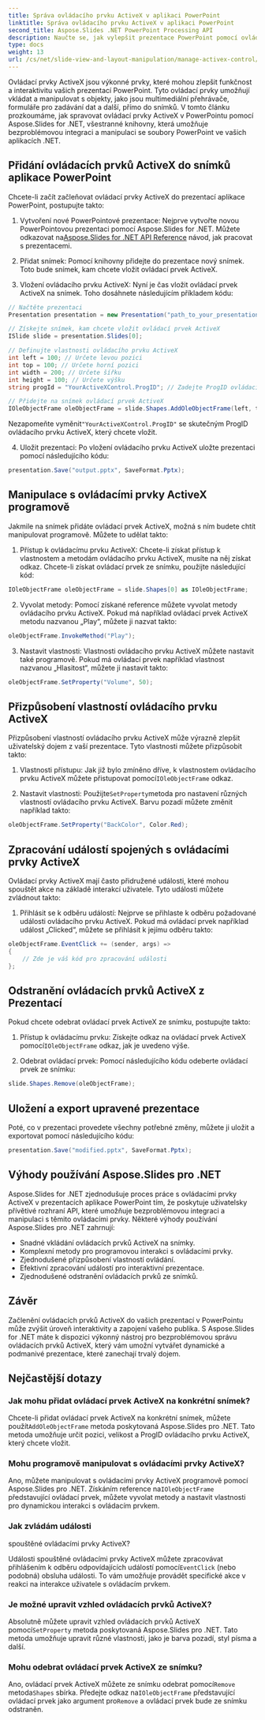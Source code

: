 ```yaml
---
title: Správa ovládacího prvku ActiveX v aplikaci PowerPoint
linktitle: Správa ovládacího prvku ActiveX v aplikaci PowerPoint
second_title: Aspose.Slides .NET PowerPoint Processing API
description: Naučte se, jak vylepšit prezentace PowerPoint pomocí ovládacích prvků ActiveX pomocí Aspose.Slides pro .NET. Náš podrobný průvodce pokrývá vkládání, manipulaci, přizpůsobení, zpracování událostí a další.
type: docs
weight: 13
url: /cs/net/slide-view-and-layout-manipulation/manage-activex-control/
---
```

Ovládací prvky ActiveX jsou výkonné prvky, které mohou zlepšit funkčnost a interaktivitu vašich prezentací PowerPoint. Tyto ovládací prvky umožňují vkládat a manipulovat s objekty, jako jsou multimediální přehrávače, formuláře pro zadávání dat a další, přímo do snímků. V tomto článku prozkoumáme, jak spravovat ovládací prvky ActiveX v PowerPointu pomocí Aspose.Slides for .NET, všestranné knihovny, která umožňuje bezproblémovou integraci a manipulaci se soubory PowerPoint ve vašich aplikacích .NET.

## Přidání ovládacích prvků ActiveX do snímků aplikace PowerPoint

Chcete-li začít začleňovat ovládací prvky ActiveX do prezentací aplikace PowerPoint, postupujte takto:

1.  Vytvoření nové PowerPointové prezentace: Nejprve vytvořte novou PowerPointovou prezentaci pomocí Aspose.Slides for .NET. Můžete odkazovat na[Aspose.Slides for .NET API Reference](https://reference.aspose.com/slides/net/) návod, jak pracovat s prezentacemi.

2. Přidat snímek: Pomocí knihovny přidejte do prezentace nový snímek. Toto bude snímek, kam chcete vložit ovládací prvek ActiveX.

3. Vložení ovládacího prvku ActiveX: Nyní je čas vložit ovládací prvek ActiveX na snímek. Toho dosáhnete následujícím příkladem kódu:

```csharp
// Načtěte prezentaci
Presentation presentation = new Presentation("path_to_your_presentation.pptx");

// Získejte snímek, kam chcete vložit ovládací prvek ActiveX
ISlide slide = presentation.Slides[0];

// Definujte vlastnosti ovládacího prvku ActiveX
int left = 100; // Určete levou pozici
int top = 100; // Určete horní pozici
int width = 200; // Určete šířku
int height = 100; // Určete výšku
string progId = "YourActiveXControl.ProgID"; // Zadejte ProgID ovládacího prvku ActiveX

// Přidejte na snímek ovládací prvek ActiveX
IOleObjectFrame oleObjectFrame = slide.Shapes.AddOleObjectFrame(left, top, width, height, progId);
```

 Nezapomeňte vyměnit`"YourActiveXControl.ProgID"` se skutečným ProgID ovládacího prvku ActiveX, který chcete vložit.

4. Uložit prezentaci: Po vložení ovládacího prvku ActiveX uložte prezentaci pomocí následujícího kódu:

```csharp
presentation.Save("output.pptx", SaveFormat.Pptx);
```

## Manipulace s ovládacími prvky ActiveX programově

Jakmile na snímek přidáte ovládací prvek ActiveX, možná s ním budete chtít manipulovat programově. Můžete to udělat takto:

1. Přístup k ovládacímu prvku ActiveX: Chcete-li získat přístup k vlastnostem a metodám ovládacího prvku ActiveX, musíte na něj získat odkaz. Chcete-li získat ovládací prvek ze snímku, použijte následující kód:

```csharp
IOleObjectFrame oleObjectFrame = slide.Shapes[0] as IOleObjectFrame;
```

2. Vyvolat metody: Pomocí získané reference můžete vyvolat metody ovládacího prvku ActiveX. Pokud má například ovládací prvek ActiveX metodu nazvanou „Play“, můžete ji nazvat takto:

```csharp
oleObjectFrame.InvokeMethod("Play");
```

3. Nastavit vlastnosti: Vlastnosti ovládacího prvku ActiveX můžete nastavit také programově. Pokud má ovládací prvek například vlastnost nazvanou „Hlasitost“, můžete ji nastavit takto:

```csharp
oleObjectFrame.SetProperty("Volume", 50);
```

## Přizpůsobení vlastností ovládacího prvku ActiveX

Přizpůsobení vlastností ovládacího prvku ActiveX může výrazně zlepšit uživatelský dojem z vaší prezentace. Tyto vlastnosti můžete přizpůsobit takto:

1.  Vlastnosti přístupu: Jak již bylo zmíněno dříve, k vlastnostem ovládacího prvku ActiveX můžete přistupovat pomocí`IOleObjectFrame` odkaz.

2.  Nastavit vlastnosti: Použijte`SetProperty`metoda pro nastavení různých vlastností ovládacího prvku ActiveX. Barvu pozadí můžete změnit například takto:

```csharp
oleObjectFrame.SetProperty("BackColor", Color.Red);
```

## Zpracování událostí spojených s ovládacími prvky ActiveX

Ovládací prvky ActiveX mají často přidružené události, které mohou spouštět akce na základě interakcí uživatele. Tyto události můžete zvládnout takto:

1. Přihlásit se k odběru událostí: Nejprve se přihlaste k odběru požadované události ovládacího prvku ActiveX. Pokud má ovládací prvek například událost „Clicked“, můžete se přihlásit k jejímu odběru takto:

```csharp
oleObjectFrame.EventClick += (sender, args) =>
{
    // Zde je váš kód pro zpracování události
};
```

## Odstranění ovládacích prvků ActiveX z Prezentací

Pokud chcete odebrat ovládací prvek ActiveX ze snímku, postupujte takto:

1.  Přístup k ovládacímu prvku: Získejte odkaz na ovládací prvek ActiveX pomocí`IOleObjectFrame` odkaz, jak je uvedeno výše.

2. Odebrat ovládací prvek: Pomocí následujícího kódu odeberte ovládací prvek ze snímku:

```csharp
slide.Shapes.Remove(oleObjectFrame);
```

## Uložení a export upravené prezentace

Poté, co v prezentaci provedete všechny potřebné změny, můžete ji uložit a exportovat pomocí následujícího kódu:

```csharp
presentation.Save("modified.pptx", SaveFormat.Pptx);
```

## Výhody používání Aspose.Slides pro .NET

Aspose.Slides for .NET zjednodušuje proces práce s ovládacími prvky ActiveX v prezentacích aplikace PowerPoint tím, že poskytuje uživatelsky přívětivé rozhraní API, které umožňuje bezproblémovou integraci a manipulaci s těmito ovládacími prvky. Některé výhody používání Aspose.Slides pro .NET zahrnují:

- Snadné vkládání ovládacích prvků ActiveX na snímky.
- Komplexní metody pro programovou interakci s ovládacími prvky.
- Zjednodušené přizpůsobení vlastností ovládání.
- Efektivní zpracování událostí pro interaktivní prezentace.
- Zjednodušené odstranění ovládacích prvků ze snímků.

## Závěr

Začlenění ovládacích prvků ActiveX do vašich prezentací v PowerPointu může zvýšit úroveň interaktivity a zapojení vašeho publika. S Aspose.Slides for .NET máte k dispozici výkonný nástroj pro bezproblémovou správu ovládacích prvků ActiveX, který vám umožní vytvářet dynamické a podmanivé prezentace, které zanechají trvalý dojem.

## Nejčastější dotazy

### Jak mohu přidat ovládací prvek ActiveX na konkrétní snímek?

 Chcete-li přidat ovládací prvek ActiveX na konkrétní snímek, můžete použít`AddOleObjectFrame` metoda poskytovaná Aspose.Slides pro .NET. Tato metoda umožňuje určit pozici, velikost a ProgID ovládacího prvku ActiveX, který chcete vložit.

### Mohu programově manipulovat s ovládacími prvky ActiveX?

 Ano, můžete manipulovat s ovládacími prvky ActiveX programově pomocí Aspose.Slides pro .NET. Získáním reference na`IOleObjectFrame` představující ovládací prvek, můžete vyvolat metody a nastavit vlastnosti pro dynamickou interakci s ovládacím prvkem.

### Jak zvládám události

 spouštěné ovládacími prvky ActiveX?

Události spouštěné ovládacími prvky ActiveX můžete zpracovávat přihlášením k odběru odpovídajících událostí pomocí`EventClick` (nebo podobná) obsluha události. To vám umožňuje provádět specifické akce v reakci na interakce uživatele s ovládacím prvkem.

### Je možné upravit vzhled ovládacích prvků ActiveX?

 Absolutně můžete upravit vzhled ovládacích prvků ActiveX pomocí`SetProperty` metoda poskytovaná Aspose.Slides pro .NET. Tato metoda umožňuje upravit různé vlastnosti, jako je barva pozadí, styl písma a další.

### Mohu odebrat ovládací prvek ActiveX ze snímku?

 Ano, ovládací prvek ActiveX můžete ze snímku odebrat pomocí`Remove` metoda`Shapes` sbírka. Předejte odkaz na`IOleObjectFrame` představující ovládací prvek jako argument pro`Remove` a ovládací prvek bude ze snímku odstraněn.